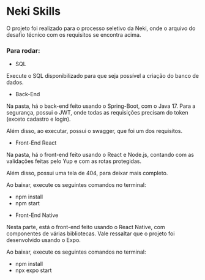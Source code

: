 # Neki Skills

O projeto foi realizado para o processo seletivo da Neki, onde o arquivo do desafio técnico com os requisitos se encontra acima.

### Para rodar:

- SQL

Execute o SQL disponibilizado para que seja possível a criação do banco de dados.

- Back-End

Na pasta, há o back-end feito usando o Spring-Boot, com o Java 17. Para a segurança, possui o JWT, onde todas as requisições precisam do token (exceto cadastro e login).

Além disso, ao executar, possui o swagger, que foi um dos requisitos.

- Front-End React

Na pasta, há o front-end feito usando o React e Node.js, contando com as validações feitas pelo Yup e com as rotas protegidas.

Além disso, possui uma tela de 404, para deixar mais completo.

Ao baixar, execute os seguintes comandos no terminal:

* npm install
* npm start

- Front-End Native

Nesta parte, está o front-end feito usando o React Native, com componentes de várias bibliotecas. Vale ressaltar que o projeto foi desenvolvido usando o Expo.

Ao baixar, execute os seguintes comandos no terminal:

* npm install
* npx expo start
